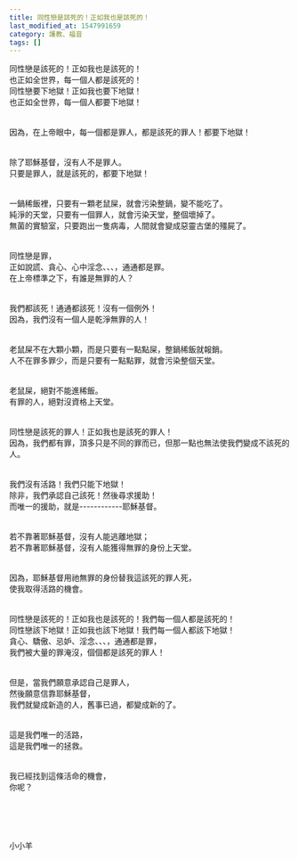 ```yaml
---
title: 同性戀是該死的！正如我也是該死的！
last_modified_at: 1547991659
category: 護教、福音
tags: []
---
```


<p>同性戀是該死的！正如我也是該死的！<br/>也正如全世界，每一個人都是該死的！<br/><!--more-->同性戀要下地獄！正如我也要下地獄！<br/>也正如全世界，每一個人都要下地獄！<br/><br/><br/>因為，在上帝眼中，每一個都是罪人，都是該死的罪人！都要下地獄！<br/><br/><br/>除了耶穌基督，沒有人不是罪人。<br/>只要是罪人，就是該死的，都要下地獄！<br/><br/><br/>一鍋稀飯裡，只要有一顆老鼠屎，就會污染整鍋，變不能吃了。<br/>純淨的天堂，只要有一個罪人，就會污染天堂，整個壞掉了。<br/>無菌的實驗室，只要跑出一隻病毒，人間就會變成惡靈古堡的殭屍了。<br/><br/><br/>同性戀是罪，<br/>正如說謊、貪心、心中淫念、、、，通通都是罪。<br/>在上帝標準之下，有誰是無罪的人？<br/><br/><br/>我們都該死！通通都該死！沒有一個例外！<br/>因為，我們沒有一個人是乾淨無罪的人！<br/><br/><br/>老鼠屎不在大顆小顆，而是只要有一點點屎，整鍋稀飯就報銷。<br/>人不在罪多罪少，而是只要有一點點罪，就會污染整個天堂。<br/><br/><br/>老鼠屎，絕對不能進稀飯。<br/>有罪的人，絕對沒資格上天堂。<br/><br/><br/>同性戀是該死的罪人！正如我也是該死的罪人！<br/>因為，我們都有罪，頂多只是不同的罪而已，但那一點也無法使我們變成不該死的人。<br/><br/><br/>我們沒有活路！我們只能下地獄！<br/>除非，我們承認自己該死！然後尋求援助！<br/>而唯一的援助，就是------------耶穌基督。<br/><br/><br/>若不靠著耶穌基督，沒有人能逃離地獄；<br/>若不靠著耶穌基督，沒有人能獲得無罪的身份上天堂。<br/><br/><br/>因為，耶穌基督用祂無罪的身份替我這該死的罪人死，<br/>使我取得活路的機會。<br/><br/><br/>同性戀是該死的！正如我也是該死的！我們每一個人都是該死的！<br/>同性戀該下地獄！正如我也該下地獄！我們每一個人都該下地獄！<br/>貪心、驕傲、忌妒、淫念、、、，通通都是罪，<br/>我們被大量的罪淹沒，個個都是該死的罪人！<br/><br/><br/>但是，當我們願意承認自己是罪人，<br/>然後願意信靠耶穌基督，<br/>我們就變成新造的人，舊事已過，都變成新的了。<br/><br/><br/>這是我們唯一的活路，<br/>這是我們唯一的拯救。<br/><br/><br/>我已經找到這條活命的機會，<br/>你呢？<br/><br/><br/><br/><br/><br/>小小羊<br/><br/><br/><br/><br/></p>